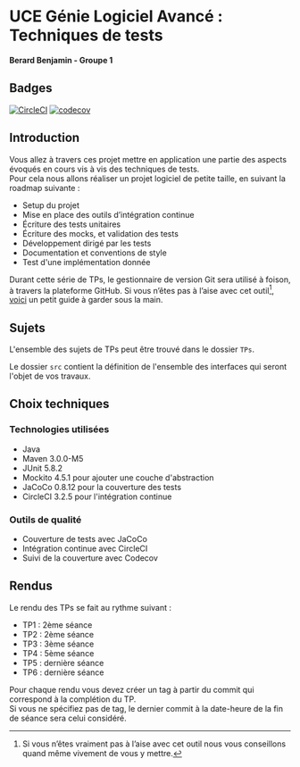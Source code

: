 # UCE Génie Logiciel Avancé : Techniques de tests

**Berard Benjamin - Groupe 1**

## Badges

[![CircleCI](https://dl.circleci.com/status-badge/img/circleci/Q2JoH7tbPcB6HPzmCXXcH4/7hptH5Rhz3q7NUVoB6yYSH/tree/master.svg?style=svg)](https://dl.circleci.com/status-badge/redirect/circleci/Q2JoH7tbPcB6HPzmCXXcH4/7hptH5Rhz3q7NUVoB6yYSH/tree/master)
[![codecov](https://codecov.io/gh/Benjamin-Berard/ceri-m1-techniques-de-test/graph/badge.svg?token=BJRUHKY4FO)](https://codecov.io/gh/Benjamin-Berard/ceri-m1-techniques-de-test)


## Introduction

Vous allez à travers ces projet mettre en application une partie des aspects évoqués en cours vis à vis des techniques de tests.  
Pour cela nous allons réaliser un projet logiciel de petite taille, en suivant la roadmap suivante : 
- Setup du projet
- Mise en place des outils d’intégration continue
- Écriture des tests unitaires
- Écriture des mocks, et validation des tests
- Développement dirigé par les tests
- Documentation et conventions de style
- Test d'une implémentation donnée

Durant cette série de TPs, le gestionnaire de version Git sera utilisé à foison, à travers la plateforme GitHub. Si vous n’êtes pas à l’aise avec cet outil[^1], [voici](http://rogerdudler.github.io/git-guide/) un petit guide à garder sous la main.

## Sujets

L'ensemble des sujets de TPs peut être trouvé dans le dossier `TPs`.

Le dossier `src` contient la définition de l'ensemble des interfaces qui seront l'objet de vos travaux.

## Choix techniques

### Technologies utilisées
- Java 
- Maven 3.0.0-M5
- JUnit 5.8.2
- Mockito 4.5.1 pour ajouter une couche d'abstraction
- JaCoCo 0.8.12 pour la couverture des tests
- CircleCI 3.2.5 pour l'intégration continue

### Outils de qualité
- Couverture de tests avec JaCoCo
- Intégration continue avec CircleCI
- Suivi de la couverture avec Codecov

## Rendus

Le rendu des TPs se fait au rythme suivant :

- TP1 : 2ème séance
- TP2 : 2ème séance
- TP3 : 3ème séance
- TP4 : 5ème séance
- TP5 : dernière séance
- TP6 : dernière séance

Pour chaque rendu vous devez créer un tag à partir du commit qui correspond à la complétion du TP.  
Si vous ne spécifiez pas de tag, le dernier commit à la date-heure de la fin de séance sera celui considéré.

[^1]: Si vous n’êtes vraiment pas à l’aise avec cet outil nous vous conseillons quand même vivement de vous y mettre.
